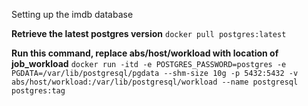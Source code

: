Setting up the imdb database

**Retrieve the latest postgres version**
`docker pull postgres:latest`

**Run this command, replace abs/host/workload with location of job_workload**
`docker run -itd -e POSTGRES_PASSWORD=postgres -e PGDATA=/var/lib/postgresql/pgdata --shm-size 10g -p 5432:5432 -v abs/host/workload:/var/lib/postgresql/workload --name postgresql postgres:tag`
